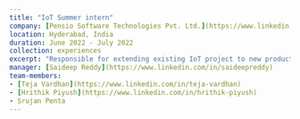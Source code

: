 ```yaml
---
title: "IoT Summer intern"      
company: [Pensio Software Technologies Pvt. Ltd.](https://www.linkedin.com/company/pensio-software-technologies-pvt-ltd)       
location: Hyderabad, India      
duration: June 2022 - July 2022
collection: experiences    
excerpt: "Responsible for extending existing IoT project to new product of stabilizer."          
manager: [Saideep Reddy](https://www.linkedin.com/in/saideepreddy)     
team-members:
- [Teja Vardhan](https://www.linkedin.com/in/teja-vardhan)
- [Hrithik Piyush](https://www.linkedin.com/in/hrithik-piyush)
- Srujan Penta   
---
```

